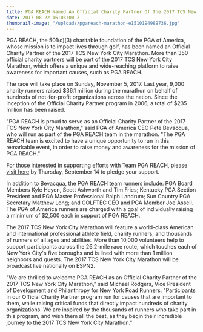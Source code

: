 ```yaml
---
title: PGA REACH Named An Official Charity Partner Of The 2017 TCS New York City Marathon
date: 2017-08-22 16:03:00 Z
thumbnail-image: "/uploads/pgareach-marathon-e1510194989736.jpg"
---
```


PGA REACH, the 501(c)(3) charitable foundation of the PGA of America, whose mission is to impact lives through golf, has been named an Official Charity Partner of the 2017 TCS New York City Marathon.  More than 350 official charity partners will be part of the 2017 TCS New York City Marathon, which offers a unique and wide-reaching platform to raise awareness for important causes, such as PGA REACH.  

The race will take place on Sunday, November 5, 2017.  Last year, 9,000 charity runners raised $36.1 million during the marathon on behalf of hundreds of not-for-profit organizations across the nation.  Since the inception of the Official Charity Partner program in 2006, a total of $235 million has been raised.

"PGA REACH is proud to serve as an Official Charity Partner of the 2017 TCS New York City Marathon," said PGA of America CEO Pete Bevacqua, who will run as part of the PGA REACH team in the marathon.  "The PGA REACH team is excited to have a unique opportunity to run in this remarkable event, in order to raise money and awareness for the mission of PGA REACH."

For those interested in supporting efforts with Team PGA REACH, please [visit here][1] by Thursday, September 14 to pledge your support.

In addition to Bevacqua, the PGA REACH team runners include: PGA Board Members Kyle Heyen, Scott Ashworth and Tim Fries; Kentucky PGA Section President and PGA Master Professional Ralph Landrum; Sun Country PGA Secretary Matthew Long; and GOLFTEC CEO and PGA Member Joe Assell.  The PGA of America runners are charged with a goal of individually raising a minimum of $2,500 each in support of PGA REACH.

The 2017 TCS New York City Marathon will feature a world-class American and international professional athlete field, charity runners, and thousands of runners of all ages and abilities.  More than 10,000 volunteers help to support participants across the 26.2-mile race route, which touches each of New York City's five boroughs and is lined with more than 1 million neighbors and guests.  The 2017 TCS New York City Marathon will be broadcast live nationally on ESPN2.

"We are thrilled to welcome PGA REACH as an Official Charity Partner of the 2017 TCS New York City Marathon," said Michael Rodgers, Vice President of Development and Philanthropy for New York Road Runners. "Participants in our Official Charity Partner program run for causes that are important to them, while raising critical funds that directly impact hundreds of charity organizations.  We are inspired by the thousands of runners who take part in this program, and wish them all the best, as they begin their incredible journey to the 2017 TCS New York City Marathon."

[1]: http://a28515.actonservice.com/acton/ct/28515/s-00a6-1708/Bct/l-0064/l-0064:0/ct1_0/1?sid=TV2%3Aneg8KVU8H